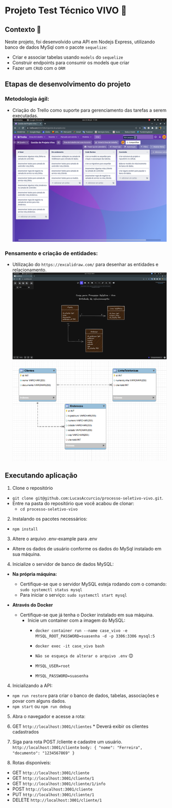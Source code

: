 # Projeto Test Técnico VIVO :iphone:

## Contexto :selfie:

Neste projeto, foi desenvolvido uma API em Nodejs Express, utilizando banco de dados MySql com o pacote `sequelize`:
 - Criar e associar tabelas usando `models` do `sequelize`
 - Construir endpoints para consumir os models que criar 
 - Fazer um `CRUD` com o `ORM`

## Etapas de desenvolvimento do projeto

### Metodologia ágil:
- Criação do Trello como suporte para gerenciamento das tarefas a serem executadas.
![Trello](/images/trello.png)

### Pensamento e criação de entidades:
- Utilização do `https://excalidraw.com/` para desenhar as entidades e relacionamento.
![Excalidraw](/images/excalidraw.png)
![Diagrama](/images/diagrama.png)

## Executando aplicação

1. Clone o repositório
  * `git clone git@github.com:LucasAccurcio/processo-seletivo-vivo.git`.
  * Entre na pasta do repositório que você acabou de clonar:
    * `cd processo-seletivo-vivo`

2. Instalando os pacotes necessários:
  - `npm install`

3. Altere o arquivo .env-example para .env
  * Altere os dados de usuário conforme os dados do MySql instalado em sua máquina.

4. Inicialize o servidor de banco de dados MySQL:
  - **Na própria máquina:**
    * Certifique-se que o servidor MySQL esteja rodando com o comando:
      `sudo systemctl status mysql`
    - Para iniciar o serviço:
      `sudo systemctl start mysql`
    
  - **Através do Docker**
    * Certifique-se que já tenha o Docker instalado em sua máquina.
      - Inicie um container com a imagem do MySQL:
        * `docker container run --name case_vivo -e MYSQL_ROOT_PASSWORD=suasenha -d -p 3306:3306 mysql:5`
        * `docker exec -it case_vivo bash`
         
        * `Não se esqueça de alterar o arquivo .env` :blush:
        * `MYSQL_USER=root`
        * `MYSQL_PASSWORD=suasenha`
        

4. Inicializando a API:
  - `npm run restore` para criar o banco de dados, tabelas, associações e povar com alguns dados.
  - `npm start` ou `npm run debug`

5. Abra o navegador e acesse a rota:
  1. GET `http://localhost:3001/clientes`
    * Deverá exibir os clientes cadastrados

  2. Siga para rota POST /cliente e cadastre um usuário.
  `http://localhost:3001/cliente` 
  `body: { "nome": "Ferreira", "documento": "1234567869" }`

  3. Rotas disponíveis:
  - GET `http://localhost:3001/cliente`
  - GET `http://localhost:3001/cliente/1`
  - GET `http://localhost:3001/cliente/1/info`
  - POST `http://localhost:3001/cliente`
  - PUT `http://localhost:3001/cliente/1`
  - DELETE `http://localhost:3001/cliente/1`

